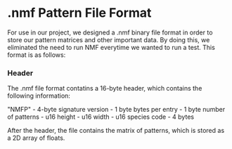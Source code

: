# .nmf Pattern File Format

For use in our project, we designed a .nmf binary file format in order to store our pattern matrices and other important data. By doing this, we eliminated the need to run NMF everytime we wanted to run a test. This format is as follows:

### Header
The .nmf file format contatins a 16-byte header, which contains the following information:

"NMFP" - 4-byte signature
version - 1 byte
bytes per entry - 1 byte
number of patterns - u16
height - u16
width - u16
species code - 4 bytes

After the header, the file contains the matrix of patterns, which is stored as a 2D array of floats.
